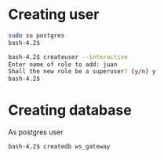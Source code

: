 <!-- TITLE: Creating users / databases -->

# Creating user

```sh
sudo su postgres
bash-4.2$ 

bash-4.2$ createuser --interactive
Enter name of role to add: juan  
Shall the new role be a superuser? (y/n) y
bash-4.2$
```

# Creating database
As postgres user


```sh
bash-4.2$ createdb ws_gateway
```

